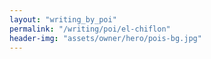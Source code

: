 ```yaml
---
layout: "writing_by_poi"
permalink: "/writing/poi/el-chiflon"
header-img: "assets/owner/hero/pois-bg.jpg"
---
```

